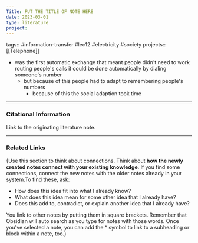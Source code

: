 ```yaml
---
Title: PUT THE TITLE OF NOTE HERE
date: 2023-03-01
type: literature
project:
---
```

tags:: #information-transfer #lec12 #electricity #society 
projects::[[Telephone]]


-   was the first automatic exchange that meant people didn't need to work routing people's calls it could be done automatically by dialing someone's number
	- but because of this people had to adapt to remembering people's numbers
		- because of this the social adaption took time

---
### Citational Information

Link to the originating literature note.

---

### Related Links

{Use this section to think about connections. Think about **how the newly created notes connect with your existing knowledge**. If you find some connections, connect the new notes with the older notes already in your system.To find these, ask:

-   How does this idea fit into what I already know?
-   What does this idea mean for some other idea that I already have?
-   Does this add to, contradict, or explain another idea that I already have?

You link to other notes by putting them in square brackets. Remember that Obsidian will auto search as you type for notes with those words. Once you've selected a note, you can add the ^ symbol to link to a subheading or block within a note, too.}